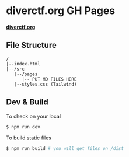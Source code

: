 # diverctf.org GH Pages

**[diverctf.org](https://diverctf.org)**

## File Structure

```
/
|--index.html
|--/src
   |--/pages
      |-- PUT MD FILES HERE
   |--styles.css (Tailwind)
```

## Dev & Build

To check on your local

```bash
$ npm run dev
```

To build static files

```bash
$ npm run build # you will get files on /dist
```